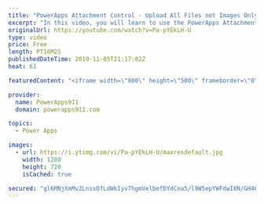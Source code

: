 ```yaml
---
title: "PowerApps Attachment Control - Upload All Files not Images Only to Azure Blob Storage"
excerpt: "In this video, you will learn to use the PowerApps Attachment Control to upload files. Why? Because you want to see All Files not Images only. For this example, we extend the Expense Report Example we have built over several videos.   Special shout-out to Christoph G. for his help. He put me on the path"
originalUrl: https://youtube.com/watch?v=Pa-pYEkLH-U
type: video
price: Free
length: PT16M2S
publishedDateTime: 2019-11-05T21:17:02Z
heat: 61

featuredContent: "<iframe width=\"800\" height=\"500\" frameborder=\"0\" src=\"https://www.youtube.com/embed/Pa-pYEkLH-U\" allow=\"accelerometer; autoplay; encrypted-media; gyroscope; picture-in-picture\" allowfullscreen></iframe>"

provider:
  name: PowerApps911
  domain: powerapps911.com

topics:
  - Power Apps

images:
  - url: https://i.ytimg.com/vi/Pa-pYEkLH-U/maxresdefault.jpg
    width: 1280
    height: 720
    isCached: true

secured: "gl6MNjXmMv2LnsxDfLdWkIyvThgmVelbefDYdCna5/l9W5epYWFdwI8N/GH46LJIKYeHxTtEWPyGVD3TiwdUFTQZ1rWZtFrXVvZXoo8NO/KAvRQ5nJh1LhujF09vhlJQCox8R5geQV+WMvEWyUjQ7Oi3edZ/y/3TqyPwoeOqtslUDd6Pqy0SOdLZAeiQd6GQTY0zogC/Pv2s3VQhok8GZkpE7TRSJNc2kz/WEbI6F9YQ0gMIMWZQWXMTl0wsjPSVhqXy3xF+VxowRRbFCfBgix2A/fpjCHMwa4CcQCka07u4iHIA8obkZvjNtruJ4JruW3RwUp/wrRE88Kt7D7bkHMX20Tu/1XFbgJL47zqGatq2YcMQt56y2M9q7DvKbLMDJPMugbxzXrA1lWQK7C9y84JtdabpW1+jTR0F6772MCc=;M0roL3GeJrysWwC1OU+T8Q=="
---
```


